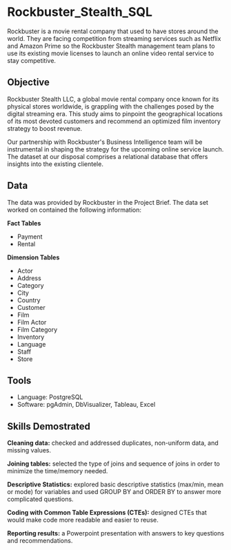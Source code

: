# Rockbuster_Stealth_SQL
Rockbuster is a movie rental company that used to have stores around the world. They are facing competition from streaming services such as Netflix and Amazon Prime so the Rockbuster Stealth management team plans to use its existing movie licenses to launch an online video rental service to stay competitive.

## Objective
Rockbuster Stealth LLC, a global movie rental company once known for its physical stores worldwide, is grappling with the challenges posed by the digital streaming era. This study aims to pinpoint the geographical locations of its most devoted customers and recommend an optimized film inventory strategy to boost revenue.

Our partnership with Rockbuster's Business Intelligence team will be instrumental in shaping the strategy for the upcoming online service launch. The dataset at our disposal comprises a relational database that offers insights into the existing clientele.

## Data
The data was provided by Rockbuster in the Project Brief. The data set worked on contained the following information:

**Fact Tables**
- Payment
- Rental
  
**Dimension Tables**
- Actor
- Address
- Category
- City
- Country
- Customer
- Film
- Film Actor
- Film Category
- Inventory
- Language
- Staff
- Store

## Tools
- Language: PostgreSQL 
- Software: pgAdmin, DbVisualizer, Tableau, Excel

## Skills Demostrated
**Cleaning data:** checked and addressed duplicates, non-uniform data, and missing values.

**Joining tables:** selected the type of joins and sequence of joins in order to minimize the time/memory needed.

**Descriptive Statistics:** explored basic descriptive statistics (max/min, mean or mode) for variables and used GROUP BY and ORDER BY to answer more complicated questions.

**Coding with Common Table Expressions (CTEs):** designed CTEs that would make code more readable and easier to reuse.

**Reporting results:** a Powerpoint presentation with answers to key questions and recommendations.
